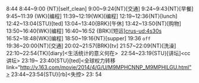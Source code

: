 
8:44
8:44~9:00 {NT}[self_clean]
9:00~9:24{NT}[交通]
9:24~9:43{NT}[早餐]
9:45~11:39 {WK}[编程]<WA>
11:39~12:19{WK}[编程]<life-time-tracker>
12:19~12:36{NT}[lunch]
12:42~13:04{STU}[ted]
13:04~13:40{BRK}[午休]
13:42~13:50{NT}[购物]
13:50~16:40{WK}[编程]<life-time-tracker>
16:40~16:52 {BRK}[短运]<crus-ud:4s30s>
16:52~18:48{WK}[编程]<life-time-tracker>
18:50~19:16{NT}[supper]
19:36 `off`
19:36~20:00{NT}[交通]
20:02~21:57{BRK}[tv]
21:57~22:09{NT}[洗澡]
22:10~22:54{TK}[diary]<生活统计的意义何在> 
22:54~23:19{STU}[讲坛]<cc讲坛>
23:19~ 23:40{STU}[ted]<全球权力转移 link=“http://v.163.com/movie/2014/4/G/U/M9MPHCNNP_M9MPHILGU.html">
23:44~23:54{STU}[rb]<失控>
23: 54
